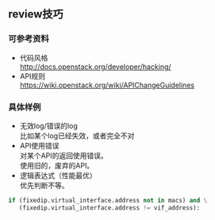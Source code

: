 review技巧
-----
### 可参考资料 
+ 代码风格  
http://docs.openstack.org/developer/hacking/  
+ API规则  
https://wiki.openstack.org/wiki/APIChangeGuidelines  

### 具体样例  
+ 无效log/错误的log  
比如某个log已经失效，或者完全不对  
+ API使用错误  
对某个API的返回使用错误。  
使用旧的，废弃的API。   
+ 逻辑表达式（性能最优）   
优先判断不等。  
```python
if (fixedip.virtual_interface.address not in macs) and \
   (fixedip.virtual_interface.address != vif_address):
```
